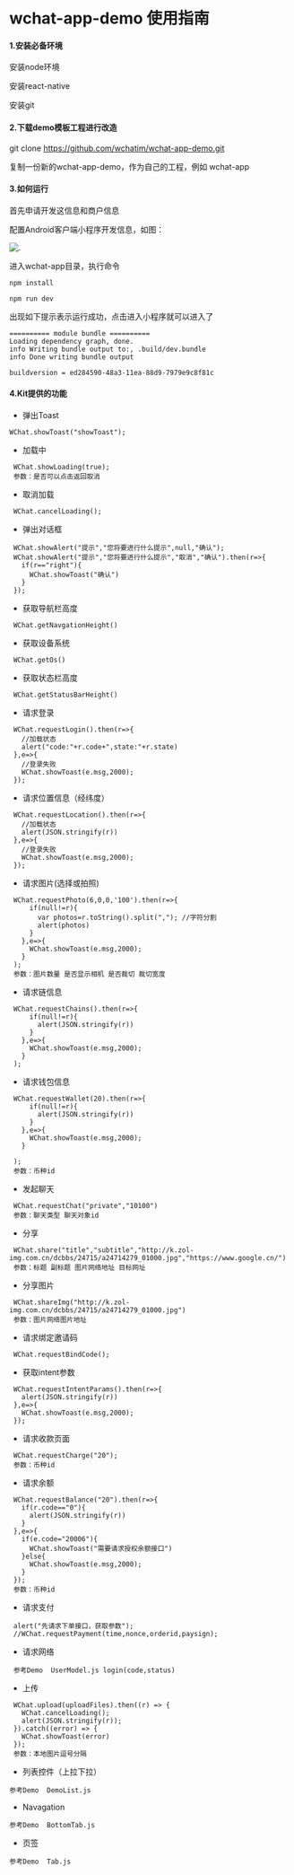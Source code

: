 # wchat-app-demo 使用指南

#### 1.安装必备环境
安装node环境

安装react-native

安装git
    
#### 2.下载demo模板工程进行改造
git clone https://github.com/wchatim/wchat-app-demo.git

复制一份新的wchat-app-demo，作为自己的工程，例如 wchat-app
    
#### 3.如何运行
首先申请开发这信息和商户信息

配置Android客户端小程序开发信息，如图：

![.](https://img.wchat.im/cover/dev.jpg_500)
    
进入wchat-app目录，执行命令

 `npm install`
 
 `npm run dev`
 
 出现如下提示表示运行成功，点击进入小程序就可以进入了
 ```
 ========== module bundle ==========
 Loading dependency graph, done.
 info Writing bundle output to:, .build/dev.bundle
 info Done writing bundle output
 
buildversion = ed284590-48a3-11ea-88d9-7979e9c8f81c
```
 
 
 #### 4.Kit提供的功能
 
* 弹出Toast
 ```
WChat.showToast("showToast");
``` 
 
* 加载中
```
 WChat.showLoading(true); 
 参数：是否可以点击返回取消
 ```
 
* 取消加载
```
 WChat.cancelLoading();
 ```
 
* 弹出对话框
```
 WChat.showAlert("提示","您将要进行什么提示",null,"确认");
 WChat.showAlert("提示","您将要进行什么提示","取消","确认").then(r=>{
   if(r=="right"){
     WChat.showToast("确认")
   }
 });
 ```
 
* 获取导航栏高度
```
 WChat.getNavgationHeight()
 ```
 
* 获取设备系统
```
 WChat.getOs()
 ```
 
* 获取状态栏高度
```
 WChat.getStatusBarHeight()
```
 
* 请求登录
```
 WChat.requestLogin().then(r=>{
   //加载状态
   alert("code:"+r.code+",state:"+r.state)
 },e=>{
   //登录失败
   WChat.showToast(e.msg,2000);
 });
 ```
 
* 请求位置信息（经纬度）
```
 WChat.requestLocation().then(r=>{
   //加载状态
   alert(JSON.stringify(r))
 },e=>{
   //登录失败
   WChat.showToast(e.msg,2000);
 });
 ```
 
* 请求图片(选择或拍照)
```
 WChat.requestPhoto(6,0,0,'100').then(r=>{
     if(null!=r){
       var photos=r.toString().split(","); //字符分割
       alert(photos)
     }
   },e=>{
     WChat.showToast(e.msg,2000);
   }
 );
 参数：图片数量 是否显示相机 是否裁切 裁切宽度
``` 
 
* 请求链信息
```
 WChat.requestChains().then(r=>{
     if(null!=r){
       alert(JSON.stringify(r))
     }
   },e=>{
     WChat.showToast(e.msg,2000);
   }
 );
 ```
 
* 请求钱包信息
```
 WChat.requestWallet(20).then(r=>{
     if(null!=r){
       alert(JSON.stringify(r))
     }
   },e=>{
     WChat.showToast(e.msg,2000);
   }
 
 );
 参数：币种id
 ```
 
* 发起聊天
```
 WChat.requestChat("private","10100")
 参数：聊天类型 聊天对象id
 ```
 
* 分享
```
 WChat.share("title","subtitle","http://k.zol-img.com.cn/dcbbs/24715/a24714279_01000.jpg","https://www.google.cn/")
 参数：标题 副标题 图片网络地址 目标网址
 ```
 
* 分享图片
```
 WChat.shareImg("http://k.zol-img.com.cn/dcbbs/24715/a24714279_01000.jpg")
 参数：图片网络图片地址
```
 
* 请求绑定邀请码
```
 WChat.requestBindCode();
```
 
* 获取intent参数
```
 WChat.requestIntentParams().then(r=>{
   alert(JSON.stringify(r))
 },e=>{
   WChat.showToast(e.msg,2000);
 });
 ```
 
* 请求收款页面
```
 WChat.requestCharge("20"); 
 参数：币种id
```
 
 
* 请求余额
```
 WChat.requestBalance("20").then(r=>{
   if(r.code=="0"){
     alert(JSON.stringify(r))
   }
 },e=>{
   if(e.code="20006"){
     WChat.showToast("需要请求授权余额接口")
   }else{
     WChat.showToast(e.msg,2000);
   }
 });
 参数：币种id
 ```
 
* 请求支付
```
 alert("先请求下单接口，获取参数");
 //WChat.requestPayment(time,nonce,orderid,paysign);
```
 
* 请求网络
```
 参考Demo  UserModel.js login(code,status)
```
 
 
* 上传
```
 WChat.upload(uploadFiles).then((r) => {
   WChat.cancelLoading();
   alert(JSON.stringify(r));
 }).catch((error) => {
   WChat.showToast(error)
 });
 参数：本地图片逗号分隔
 ```

* 列表控件（上拉下拉）
```
参考Demo  DemoList.js
```

* Navagation
```
参考Demo  BottomTab.js
```

* 页签
```
参考Demo  Tab.js
```

   



